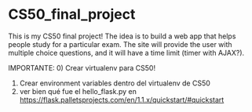 # CS50_final_project
This is my CS50 final project!
The idea is to build a web app that helps people study for a particular exam. 
The site will provide the user with multiple choice questions, and it will have a time limit (timer with AJAX?).

 IMPORTANTE:
 0) Crear virtualenv para CS50! 
 1) Crear environment variables dentro del virtualenv de CS50
 2) ver bien qué fue el hello_flask.py en https://flask.palletsprojects.com/en/1.1.x/quickstart/#quickstart
 
